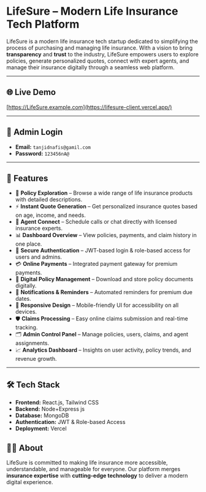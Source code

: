 # LifeSure – Modern Life Insurance Tech Platform

LifeSure is a modern life insurance tech startup dedicated to simplifying the process of purchasing and managing life insurance. With a vision to bring **transparency** and **trust** to the industry, LifeSure empowers users to explore policies, generate personalized quotes, connect with expert agents, and manage their insurance digitally through a seamless web platform.

---

## 🌐 Live Demo

[https://LifeSure.example.com](https://lifesure-client.vercel.app/)

---

## 🔑 Admin Login

* **Email:** `tanjidnafis@gamil.com`
* **Password:** `123456nA@`


---

## 🚀 Features

* 📝 **Policy Exploration** – Browse a wide range of life insurance products with detailed descriptions.
* ⚡ **Instant Quote Generation** – Get personalized insurance quotes based on age, income, and needs.
* 🤝 **Agent Connect** – Schedule calls or chat directly with licensed insurance experts.
* 📊 **Dashboard Overview** – View policies, payments, and claim history in one place.
* 🔐 **Secure Authentication** – JWT-based login & role-based access for users and admins.
* 💳 **Online Payments** – Integrated payment gateway for premium payments.
* 📄 **Digital Policy Management** – Download and store policy documents digitally.
* 🔔 **Notifications & Reminders** – Automated reminders for premium due dates.
* 📱 **Responsive Design** – Mobile-friendly UI for accessibility on all devices.
* 🛡 **Claims Processing** – Easy online claims submission and real-time tracking.
* 🗂 **Admin Control Panel** – Manage policies, users, claims, and agent assignments.
* 📈 **Analytics Dashboard** – Insights on user activity, policy trends, and revenue growth.

---

## 🛠 Tech Stack

* **Frontend:** React.js, Tailwind CSS
* **Backend:** Node+Express js
* **Database:** MongoDB
* **Authentication:** JWT & Role-based Access
* **Deployment:** Vercel


## 👨‍💼 About

LifeSure is committed to making life insurance more accessible, understandable, and manageable for everyone. Our platform merges **insurance expertise** with **cutting-edge technology** to deliver a modern digital experience.
